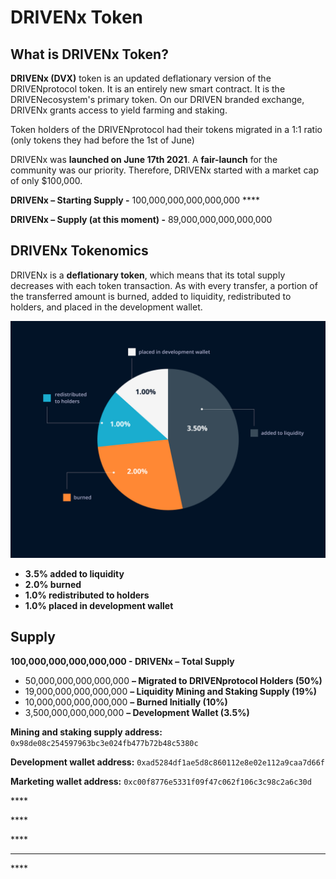 # DRIVENx Token

## What is DRIVENx Token?

**DRIVENx \(DVX\)** token is an updated deflationary version of the DRIVENprotocol token. It is an entirely new smart contract. It is the DRIVENecosystem's primary token. On our DRIVEN branded exchange, DRIVENx grants access to yield farming and staking. 

Token holders of the DRIVENprotocol had their tokens migrated in a 1:1 ratio \(only tokens they had before the 1st of June\)

DRIVENx was **launched on June 17th 2021**. A **fair-launch** for the community was our priority. Therefore, DRIVENx started with a market cap of only $100,000.

**DRIVENx – Starting Supply -** 100,000,000,000,000,000 ****

**DRIVENx –  Supply \(at this moment\) -** 89,000,000,000,000,000

## **DRIVENx Tokenomics**

DRIVENx is a **deflationary token**, which means that its total supply decreases with each token transaction. As with every transfer, a portion of the transferred amount is burned, added to liquidity, redistributed to holders, and placed in the development wallet.

![](../.gitbook/assets/group-71.jpg)

* **3.5% added to liquidity**
* **2.0% burned**
* **1.0% redistributed to holders**
* **1.0% placed in development wallet**

## Supply

**100,000,000,000,000,000 - DRIVENx – Total Supply**

* 50,000,000,000,000,000 **– Migrated to DRIVENprotocol Holders \(50%\)**
* 19,000,000,000,000,000 **– Liquidity Mining and Staking Supply \(19%\)**
* 10,000,000,000,000,000 **– Burned Initially \(10%\)**
* 3,500,000,000,000,000 **– Development Wallet \(3.5%\)**

**Mining and staking supply address:** `0x98de08c254597963bc3e024fb477b72b48c5380c`

**Development wallet address:** `0xad5284df1ae5d8c860112e8e02e112a9caa7d66f`

**Marketing wallet address:** `0xc00f8776e5331f09f47c062f106c3c98c2a6c30d`

\*\*\*\*

\*\*\*\*





\*\*\*\*

 ****

\*\*\*\*

